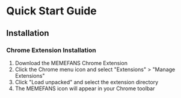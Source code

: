 # Quick Start Guide

## Installation

### Chrome Extension Installation

1. Download the MEMEFANS Chrome Extension
2. Click the Chrome menu icon and select "Extensions" > "Manage Extensions"
3. Click "Load unpacked" and select the extension directory
4. The MEMEFANS icon will appear in your Chrome toolbar
